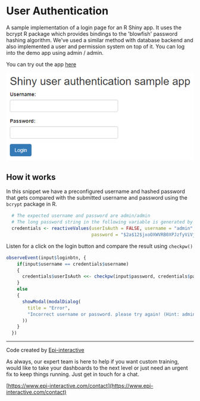# User Authentication
A sample implementation of a login page for an R Shiny app. It uses the bcrypt R package which provides bindings to the 'blowfish' password hashing algorithm. We've used a similar method with database backend and also implemented a user and permission system on top of it. You can log into the demo app using admin / admin.

You can try out the app [here](https://shiny.epi-interactive.com/user_authentication)

![alt text](userauth-thumbnail.PNG)

## How it works
In this snippet we have a preconfigured username and hashed password that gets compared with the submitted username and password using the `bcrypt` package in R. 

``` r
  # The expected username and password are admin/admin
  # The long password string in the following variable is generated by hashpw("admin")
  credentials <- reactiveValues(userIsAuth = FALSE, username = "admin",
                                password = "$2a$12$jxoOXWVRB0XPJzfyViVjY.NkgqZlCcW4UbnOjRPvppH0ENRlH8s3y")

```
Listen for a click on the login button and compare the result using `checkpw()`
``` r
observeEvent(input$loginbtn, {
    if(input$username == credentials$username)
    {
      credentials$userIsAuth <<- checkpw(input$password, credentials$password)
    }
    else
    {
      showModal(modalDialog(
        title = "Error",
        "Incorrect username or password. please try again! (Hint: admin/admin)"
      ))
    }
  })

```




---

Code created by [Epi-interactive](https://www.epi-interactive.com) 

As always, our expert team is here to help if you want custom training, would like to take your dashboards to the next level or just need an urgent fix to keep things running. Just get in touch for a chat.

[https://www.epi-interactive.com/contact](https://www.epi-interactive.com/contact)
